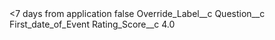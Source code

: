 <?xml version="1.0" encoding="UTF-8"?>
<CustomMetadata xmlns="http://soap.sforce.com/2006/04/metadata" xmlns:xsi="http://www.w3.org/2001/XMLSchema-instance" xmlns:xsd="http://www.w3.org/2001/XMLSchema">
    <label>&lt;7 days from application</label>
    <protected>false</protected>
    <values>
        <field>Override_Label__c</field>
        <value xsi:nil="true"/>
    </values>
    <values>
        <field>Question__c</field>
        <value xsi:type="xsd:string">First_date_of_Event</value>
    </values>
    <values>
        <field>Rating_Score__c</field>
        <value xsi:type="xsd:double">4.0</value>
    </values>
</CustomMetadata>
